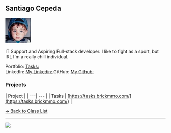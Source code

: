 <style>@import url("//readme.codeadam.ca/readme.css");</style>

## Santiago Cepeda

![Santiago Cepeda](../images/scepeday.jpg)

IT Support and Aspiring Full-stack developer. I like to fight as a sport, but IRL I'm a really chill individual.

Portfolio: [Tasks: ](https://tasks.brickmmo.com/)  
LinkedIn: [My Linkedin: ](https://www.linkedin.com/in/santiagocepeda/)
GitHub: [My Github: ](https://github.com/scepeday)  

### Projects

| Project |
| ---| --- |
| Tasks | [https://tasks.brickmmo.com/](https://tasks.brickmmo.com/)   |

[&#10132; Back to Class List](/)

---

<a href="https://brickmmo.com">
<img src="https://brickmmo.com/images/brickmmo-logo-horizontal.jpg" width="100">
</a>

